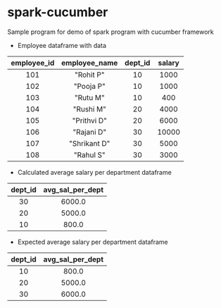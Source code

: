 # spark-cucumber
Sample program for demo of spark program with cucumber framework

- Employee dataframe with data

|employee_id|employee_name|dept_id|salary|
|:---------:|:-----------:|:-----:|:----:|
|101        |"Rohit P"    |10     |1000  |
|102        |"Pooja P"    |10     |1000  |
|103        |"Rutu M"     |10     |400   |
|104        |"Rushi M"    |20     |4000  |
|105        |"Prithvi D"  |20     |6000  |
|106        |"Rajani D"   |30     |10000 |
|107        |"Shrikant D" |30     |5000  |
|108        |"Rahul S"    |30     |3000  |

- Calculated average salary per department dataframe
  
|dept_id|avg_sal_per_dept|
|:-----:|:--------------:|
|30     |6000.0          |
|20     |5000.0          |
|10     |800.0           |

- Expected average salary per department dataframe

|dept_id|avg_sal_per_dept|
|:-----:|:--------------:|
|10     |800.0           |
|20     |5000.0          |
|30     |6000.0          |
